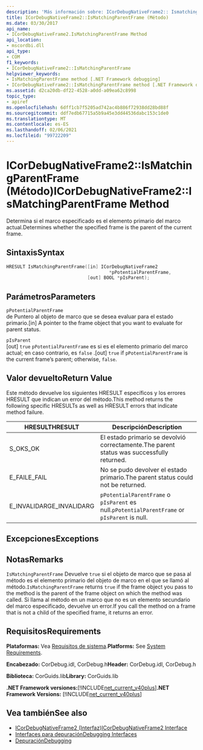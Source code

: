 ```yaml
---
description: 'Más información sobre: ICorDebugNativeFrame2:: Ismatchingparentframe ((método)'
title: ICorDebugNativeFrame2::IsMatchingParentFrame (Método)
ms.date: 03/30/2017
api_name:
- ICorDebugNativeFrame2.IsMatchingParentFrame Method
api_location:
- mscordbi.dll
api_type:
- COM
f1_keywords:
- ICorDebugNativeFrame2::IsMatchingParentFrame
helpviewer_keywords:
- IsMatchingParentFrame method [.NET Framework debugging]
- ICorDebugNativeFrame2::IsMatchingParentFrame method [.NET Framework debugging]
ms.assetid: d2ca20db-df22-4528-a0dd-a09ea62c8998
topic_type:
- apiref
ms.openlocfilehash: 6dff1cb7f5205ad742ac4b886f72938dd28bd88f
ms.sourcegitcommit: ddf7edb67715a5b9a45e3dd44536dabc153c1de0
ms.translationtype: MT
ms.contentlocale: es-ES
ms.lasthandoff: 02/06/2021
ms.locfileid: "99722209"
---
```

# <a name="icordebugnativeframe2ismatchingparentframe-method"></a><span data-ttu-id="316e4-103">ICorDebugNativeFrame2::IsMatchingParentFrame (Método)</span><span class="sxs-lookup"><span data-stu-id="316e4-103">ICorDebugNativeFrame2::IsMatchingParentFrame Method</span></span>

<span data-ttu-id="316e4-104">Determina si el marco especificado es el elemento primario del marco actual.</span><span class="sxs-lookup"><span data-stu-id="316e4-104">Determines whether the specified frame is the parent of the current frame.</span></span>  
  
## <a name="syntax"></a><span data-ttu-id="316e4-105">Sintaxis</span><span class="sxs-lookup"><span data-stu-id="316e4-105">Syntax</span></span>  
  
```cpp  
HRESULT IsMatchingParentFrame([in] ICorDebugNativeFrame2  
                                      *pPotentialParentFrame,  
                              [out] BOOL *pIsParent);  
```  
  
## <a name="parameters"></a><span data-ttu-id="316e4-106">Parámetros</span><span class="sxs-lookup"><span data-stu-id="316e4-106">Parameters</span></span>  

 `pPotentialParentFrame`  
 <span data-ttu-id="316e4-107">de Puntero al objeto de marco que se desea evaluar para el estado primario.</span><span class="sxs-lookup"><span data-stu-id="316e4-107">[in] A pointer to the frame object that you want to evaluate for parent status.</span></span>  
  
 `pIsParent`  
 <span data-ttu-id="316e4-108">[out] `true` `pPotentialParentFrame` es si es el elemento primario del marco actual; en caso contrario, es `false` .</span><span class="sxs-lookup"><span data-stu-id="316e4-108">[out] `true` if `pPotentialParentFrame` is the current frame’s parent; otherwise, `false`.</span></span>  
  
## <a name="return-value"></a><span data-ttu-id="316e4-109">Valor devuelto</span><span class="sxs-lookup"><span data-stu-id="316e4-109">Return Value</span></span>  

 <span data-ttu-id="316e4-110">Este método devuelve los siguientes HRESULT específicos y los errores HRESULT que indican un error del método.</span><span class="sxs-lookup"><span data-stu-id="316e4-110">This method returns the following specific HRESULTs as well as HRESULT errors that indicate method failure.</span></span>  
  
|<span data-ttu-id="316e4-111">HRESULT</span><span class="sxs-lookup"><span data-stu-id="316e4-111">HRESULT</span></span>|<span data-ttu-id="316e4-112">Descripción</span><span class="sxs-lookup"><span data-stu-id="316e4-112">Description</span></span>|  
|-------------|-----------------|  
|<span data-ttu-id="316e4-113">S_OK</span><span class="sxs-lookup"><span data-stu-id="316e4-113">S_OK</span></span>|<span data-ttu-id="316e4-114">El estado primario se devolvió correctamente.</span><span class="sxs-lookup"><span data-stu-id="316e4-114">The parent status was successfully returned.</span></span>|  
|<span data-ttu-id="316e4-115">E_FAIL</span><span class="sxs-lookup"><span data-stu-id="316e4-115">E_FAIL</span></span>|<span data-ttu-id="316e4-116">No se pudo devolver el estado primario.</span><span class="sxs-lookup"><span data-stu-id="316e4-116">The parent status could not be returned.</span></span>|  
|<span data-ttu-id="316e4-117">E_INVALIDARG</span><span class="sxs-lookup"><span data-stu-id="316e4-117">E_INVALIDARG</span></span>|<span data-ttu-id="316e4-118">`pPotentialParentFrame` o `pIsParent` es null.</span><span class="sxs-lookup"><span data-stu-id="316e4-118">`pPotentialParentFrame` or `pIsParent` is null.</span></span>|  
  
## <a name="exceptions"></a><span data-ttu-id="316e4-119">Excepciones</span><span class="sxs-lookup"><span data-stu-id="316e4-119">Exceptions</span></span>  
  
## <a name="remarks"></a><span data-ttu-id="316e4-120">Notas</span><span class="sxs-lookup"><span data-stu-id="316e4-120">Remarks</span></span>  

 <span data-ttu-id="316e4-121">`IsMatchingParentFrame` Devuelve `true` si el objeto de marco que se pasa al método es el elemento primario del objeto de marco en el que se llamó al método.</span><span class="sxs-lookup"><span data-stu-id="316e4-121">`IsMatchingParentFrame` returns `true` if the frame object you pass to the method is the parent of the frame object on which the method was called.</span></span> <span data-ttu-id="316e4-122">Si llama al método en un marco que no es un elemento secundario del marco especificado, devuelve un error.</span><span class="sxs-lookup"><span data-stu-id="316e4-122">If you call the method on a frame that is not a child of the specified frame, it returns an error.</span></span>  
  
## <a name="requirements"></a><span data-ttu-id="316e4-123">Requisitos</span><span class="sxs-lookup"><span data-stu-id="316e4-123">Requirements</span></span>  

 <span data-ttu-id="316e4-124">**Plataformas:** Vea [Requisitos de sistema](../../get-started/system-requirements.md).</span><span class="sxs-lookup"><span data-stu-id="316e4-124">**Platforms:** See [System Requirements](../../get-started/system-requirements.md).</span></span>  
  
 <span data-ttu-id="316e4-125">**Encabezado:** CorDebug.idl, CorDebug.h</span><span class="sxs-lookup"><span data-stu-id="316e4-125">**Header:** CorDebug.idl, CorDebug.h</span></span>  
  
 <span data-ttu-id="316e4-126">**Biblioteca:** CorGuids.lib</span><span class="sxs-lookup"><span data-stu-id="316e4-126">**Library:** CorGuids.lib</span></span>  
  
 <span data-ttu-id="316e4-127">**.NET Framework versiones:**[!INCLUDE[net_current_v40plus](../../../../includes/net-current-v40plus-md.md)]</span><span class="sxs-lookup"><span data-stu-id="316e4-127">**.NET Framework Versions:** [!INCLUDE[net_current_v40plus](../../../../includes/net-current-v40plus-md.md)]</span></span>  
  
## <a name="see-also"></a><span data-ttu-id="316e4-128">Vea también</span><span class="sxs-lookup"><span data-stu-id="316e4-128">See also</span></span>

- [<span data-ttu-id="316e4-129">ICorDebugNativeFrame2 (Interfaz)</span><span class="sxs-lookup"><span data-stu-id="316e4-129">ICorDebugNativeFrame2 Interface</span></span>](icordebugnativeframe2-interface.md)
- [<span data-ttu-id="316e4-130">Interfaces para depuración</span><span class="sxs-lookup"><span data-stu-id="316e4-130">Debugging Interfaces</span></span>](debugging-interfaces.md)
- [<span data-ttu-id="316e4-131">Depuración</span><span class="sxs-lookup"><span data-stu-id="316e4-131">Debugging</span></span>](index.md)

